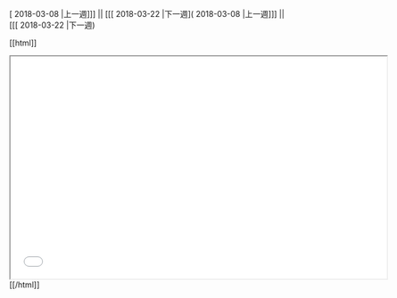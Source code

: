 [ 2018-03-08 |上一週]]] || [[[ 2018-03-22 |下一週]( 2018-03-08 |上一週]]] || [[[ 2018-03-22 |下一週)



[[html]]
<iframe src='<http://pad.hackingthursday.org>  ?showControls=true&showChat=true&showLineNumbers=true&useMonospaceFont=false' width=675 height=400></iframe>
[[/html]]